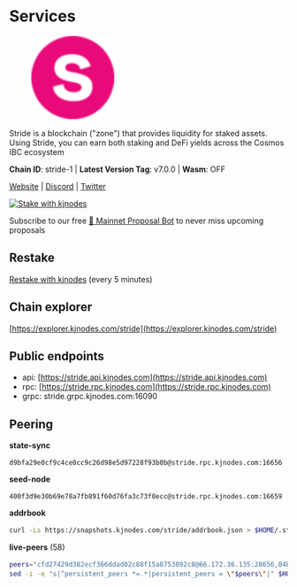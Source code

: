 # Services

<figure><img src="https://raw.githubusercontent.com/kj89/cosmos-images/main/logos/stride.png" width="150" alt=""><figcaption></figcaption></figure>

Stride is a blockchain ("zone") that provides liquidity for staked assets.  Using Stride, you can earn both staking and DeFi yields across the Cosmos IBC ecosystem

**Chain ID**: stride-1 | **Latest Version Tag**: v7.0.0 | **Wasm**: OFF

[Website](https://stride.zone) | [Discord](https://discord.gg/mzQZ8dAE7u) | [Twitter](https://twitter.com/stride_zone)

[![Stake with kjnodes](https://i.ibb.co/cr44Q8j/button-stake-with-kjnodes.png)](https://restake.app/stride/stridevaloper1j8gkhtllnp252l6g6zwzea30e7pvzqttr9768n)

Subscribe to our free [🤖 Mainnet Proposal Bot](https://t.me/kjnodes_proposal_bot) to never miss upcoming proposals

## Restake

[Restake with kjnodes](https://restake.app/stride/stridevaloper1j8gkhtllnp252l6g6zwzea30e7pvzqttr9768n) (every 5 minutes)
## Chain explorer
[https://explorer.kjnodes.com/stride](https://explorer.kjnodes.com/stride)

## Public endpoints

* api: [https://stride.api.kjnodes.com](https://stride.api.kjnodes.com)
* rpc: [https://stride.rpc.kjnodes.com](https://stride.rpc.kjnodes.com)
* grpc: stride.grpc.kjnodes.com:16090

## Peering

**state-sync**

```text
d9bfa29e0cf9c4ce0cc9c26d98e5d97228f93b0b@stride.rpc.kjnodes.com:16656
```

**seed-node**

```text
400f3d9e30b69e78a7fb891f60d76fa3c73f0ecc@stride.rpc.kjnodes.com:16659
```

**addrbook**
```bash
curl -Ls https://snapshots.kjnodes.com/stride/addrbook.json > $HOME/.stride/config/addrbook.json
```

**live-peers** (58)
```bash
peers="cfd27429d382ecf366ddad02c88f15a8753092c8@66.172.36.135:28656,04b797b5a56fb939a97a3c7d9c3230d09b85e8d7@93.189.30.118:26656,ebc272824924ea1a27ea3183dd0b9ba713494f83@185.16.39.158:26886,1483ddbd1ba369c01d5496877314ed1b09bd9cc3@65.21.189.221:12256,82588f011491c6100d922d133f52fc23460b9231@135.181.67.235:26656,ade7d4d0009c7725ee991b8c40a7f646f76bf1e3@149.102.140.108:26656,8d7d0f32d53467c4d5e8871faf4ec58ea970fed2@157.90.179.182:26456,d77e7918b9f9e21ee60a8e03075ca3e5f7353912@162.55.4.253:26656,233e06cfa51d53e186afe032e848f5c9f5cd4a01@83.171.248.3:26656,df3f533e6b9776c11f08da804edcb810cbdd2080@65.108.234.23:12256,e726816f42831689eab9378d5d577f1d06d25716@176.9.188.21:26656,cd680cc992983e5c8244b5529034a2e362e7a6d3@93.159.134.157:26656,6856de6f0c70a850db2b58deb43d568fced4a524@165.227.208.6:26656,c948379b649bc6609557dd74f5a4e70716f100ea@51.210.240.201:10456,6831d67983cf5ebcb44da01737ccd6ccbd15c08e@193.70.47.90:12256,a3f95b0b15c31a68a7535f6068c4e14b95e90dcf@65.109.92.240:21016,8ade90b45b991088c92e8583e8bc93589d6cd81e@84.244.95.247:26656,05eec003db41d7ff47a317ef59f83e31bdca23c3@78.107.234.44:26656,e1b058e5cfa2b836ddaa496b10911da62dcf182e@138.201.8.248:26656,3a75e5c30eb6b7f56fe3dbcc968abc44db569389@65.108.202.143:26656,0198f6d3ebe7bed4d176558a2ce8d341531f3e7b@74.80.183.130:26653,44e797771bff124693e63a8ec331d42873cf2ae2@95.217.202.49:35656,ff8f29adcb3bd468136d49645dca3f1935750c58@174.83.6.129:26656,1ec2a654e00e22279ee50f13f074f2bce7218681@15.235.114.194:10156,9ee75491e354965d8bfd8434aa093f8613bc1dce@65.108.238.103:12256,87a7a8cc67967d0ede5d68a1477c44a40a8705f7@108.165.178.242:26653,fb24bc1de8c563e822897fba89bf150c602f3123@198.244.178.213:26656,463b1dc6903455575079572fb23407be586f2a4b@185.16.39.37:26656,9854daeb5414cc415baaedc4cef000faf5e24f85@45.143.196.110:12256,748d1362c37b6267393b9fbf5fbe1191e75e2539@65.109.52.178:26656,2254e6968e5c7ebc98ef5b79b388502fa44e10e1@5.161.134.44:26656,f8e2f80a8c58e6f53cc4940f5f1eac55c9067480@35.213.184.121:26656,d36ac7580cc8907a00b0add8c3b047caea6df4ed@107.155.67.202:26636,dfc62810eeaab86587b2975c79f3c12d4830652d@15.235.114.54:26656,5383a21cf2d5e513aea2c3e430133f31aa2e5d00@138.201.32.103:26656,ea6a7b2f366bc343f0670f1673fd86001dd08eb0@65.108.122.246:26636,005a2f2a92d5bbf5f9376a8d2bd8b1f7ec0e4bf2@35.224.198.112:26656,222b5f1f8f8b4933c1913818ab2b7379c282b4e2@65.108.75.107:11656,8fff37214fb0ef622f1c09dccb22d6321e004c3e@109.123.242.163:50056,bf77a8579431d8525e88e5a9e8823db1144b1441@65.109.69.154:31656,4e1c2471efb89239fb04a4b75f9f87177fd91d00@95.217.151.243:26656,5093547fdf0430143ac66b4ee55d80e6542a6c10@217.174.247.163:26656,e821acdaf0c7a3c60ea3cd4eb4a98a62dad06f58@43.201.12.41:26656,cc35475fe1f7c345af0ea8a692f3b4b41c8f12a2@116.202.36.240:10156,5dbe792854b8f81df6c6fe5b7aa64d60b27f6100@137.184.235.212:26656,615ebc348998f7f050763dd0a9201e8f61e8fc07@35.210.78.199:26656,2f6a21a94be87df4c2a2d82683e6ea99b7b6b02b@50.21.173.78:26656,f5e00226bf8a3854ba06e9b2f2e9b9ac0ecc8414@146.59.52.39:24095,b549e0f88cbebe6cfd3f772937a70640b950fd98@66.172.36.133:28656,1e0e88fac793f68822d3ea8e952f2dc0f4c1ca57@142.132.135.125:20656,471518432477e31ea348af246c0b54095d41352c@78.47.210.211:26656,df43d9a9490495aa528431077b526eabeec46b52@95.217.197.100:26653,ed857708c330334e1e62751470d6ecddf0397459@65.109.69.59:12256,d95477fd745d8a5e4b3d9052149d28a5dc447a88@35.206.158.54:26656,b7645e17efb21d31aa718cf7f1cf249650d81de4@85.10.203.235:26696,8a210f1bcfc9015a7bc18dcc5add29c0dce3f2dc@135.181.173.67:26656,d9bfa29e0cf9c4ce0cc9c26d98e5d97228f93b0b@65.109.88.38:16656,3505b1ece40f94cab8f80cfe31f5106c028ccd05@185.193.17.40:12256"
sed -i -e "s|^persistent_peers *=.*|persistent_peers = \"$peers\"|" $HOME/.stride/config/config.toml
```
